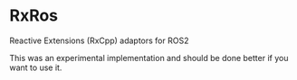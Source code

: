 # RxRos
Reactive Extensions (RxCpp) adaptors for ROS2

This was an experimental implementation and should be done better if you want to use it.
